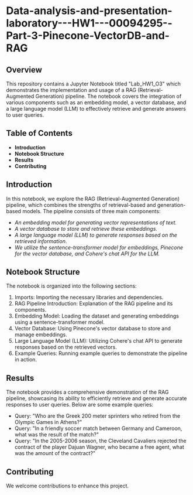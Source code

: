 # Data-analysis-and-presentation-laboratory---HW1---00094295--Part-3-Pinecone-VectorDB-and-RAG
 ## Overview
This repository contains a Jupyter Notebook titled "Lab_HW1_O3" which demonstrates the implementation and usage of a RAG (Retrieval-Augmented Generation) pipeline. The notebook covers the integration of various components such as an embedding model, a vector database, and a large language model (LLM) to effectively retrieve and generate answers to user queries.

## Table of Contents
- **Introduction**
- **Notebook Structure**
- **Results**
- **Contributing** 

## Introduction
In this notebook, we explore the RAG (Retrieval-Augmented Generation) pipeline, which combines the strengths of retrieval-based and generation-based models. The pipeline consists of three main components:

- *An embedding model for generating vector representations of text.*
- *A vector database to store and retrieve these embeddings.*
- *A large language model (LLM) to generate responses based on the retrieved information*.
- *We utilize the sentence-transformer model for embeddings, Pinecone for the vector database, and Cohere's chat API for the LLM.*

## Notebook Structure
The notebook is organized into the following sections:

1. Imports: Importing the necessary libraries and dependencies.
2. RAG Pipeline Introduction: Explanation of the RAG pipeline and its components.
3. Embedding Model: Loading the dataset and generating embeddings using a sentence-transformer model.
4. Vector Database: Using Pinecone's vector database to store and manage embeddings.
5. Large Language Model (LLM): Utilizing Cohere's chat API to generate responses based on the retrieved vectors.
6. Example Queries: Running example queries to demonstrate the pipeline in action.

## Results
The notebook provides a comprehensive demonstration of the RAG pipeline, showcasing its ability to efficiently retrieve and generate accurate responses to user queries. Below are some example queries:

- Query: "Who are the Greek 200 meter sprinters who retired from the Olympic Games in Athens?"
- Query: "In a friendly soccer match between Germany and Cameroon, what was the result of the match?"
- Query: "In the 2005-2006 season, the Cleveland Cavaliers rejected the contract of the player Dajuan Wagner, who became a free agent, what was the amount of the contract?"


## Contributing
We welcome contributions to enhance this project. 
